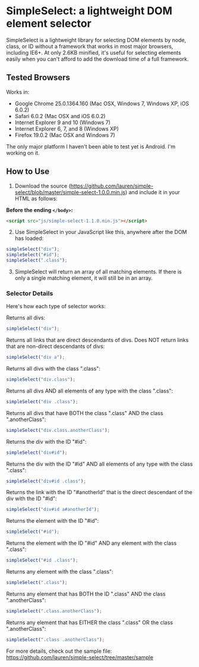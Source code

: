 SimpleSelect: a lightweight DOM element selector
=============

SimpleSelect is a lightweight library for selecting DOM elements by node, class, or ID without a framework that works in most major browsers, including IE6+. At only 2.6KB minified, it's useful for selecting elements easily when you can't afford to add the download time of a full framework.

## Tested Browsers

Works in:

* Google Chrome 25.0.1364.160 (Mac OSX, Windows 7, Windows XP, iOS 6.0.2)
* Safari 6.0.2 (Mac OSX and iOS 6.0.2)
* Internet Explorer 9 and 10 (Windows 7)
* Internet Explorer 6, 7, and 8 (Windows XP)
* Firefox 19.0.2 (Mac OSX and Windows 7)

The only major platform I haven't been able to test yet is Android. I'm working on it.

## How to Use

1) Download the source (https://github.com/lauren/simple-select/blob/master/simple-select-1.0.0.min.js) and include it in your HTML as follows:

**Before the ending `</body>`:**

```html
<script src="js/simple-select-1.1.0.min.js"></script>
```
		
2) Use SimpleSelect in your JavaScript like this, anywhere after the DOM has loaded: 

```javascript
simpleSelect("div");
simpleSelect("#id");
simpleSelect(".class");
```

3) SimpleSelect will return an array of all matching elements. If there is only a single matching element, it will still be in an array.

### Selector Details

Here's how each type of selector works:

Returns all divs:

```javascript
simpleSelect("div");
```

Returns all links that are direct descendants of divs. Does NOT return links that are non-direct descendants of divs:

```javascript
simpleSelect("div a");
```

Returns all divs with the class ".class":

```javascript
simpleSelect("div.class");
```

Returns all divs AND all elements of any type with the class ".class":

```javascript
simpleSelect("div .class");
```

Returns all divs that have BOTH the class ".class" AND the class ".anotherClass":

```javascript
simpleSelect("div.class.anotherClass");
```

Returns the div with the ID "#id":

```javascript
simpleSelect("div#id");
```

Returns the div with the ID "#id" AND all elements of any type with the class ".class":

```javascript
simpleSelect("div#id .class");
```

Returns the link with the ID "#anotherId" that is the direct descendant of the div with the ID "#id":

```javascript
simpleSelect("div#id a#anotherId");
```

Returns the element with the ID "#id":

```javascript
simpleSelect("#id");
```

Returns the element with the ID "#id" AND any element with the class ".class":

```javascript
simpleSelect("#id .class");
```

Returns any element with the class ".class":

```javascript
simpleSelect(".class");
```

Returns any element that has BOTH the ID ".class" AND the class ".anotherClass":

```javascript
simpleSelect(".class.anotherClass");
```

Returns any element that has EITHER the class ".class" OR the class ".anotherClass":

```javascript
simpleSelect(".class .anotherClass");
```

For more details, check out the sample file: https://github.com/lauren/simple-select/tree/master/sample